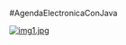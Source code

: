 #AgendaElectronicaConJava

[![img1.jpg](https://i.postimg.cc/Kvf5CbHH/img1.jpg)](https://postimg.cc/jLWNJpKH)
